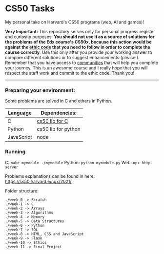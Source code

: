 # CS50 Tasks
My personal take on Harvard's CS50 programs (web, AI and games)!

**__Very Important__:** This repository serves only for personal progress register and curiosity purposes. **You should not use it as a source of solutions for the problems of the Edx course's CS50x, because this action would be against the [ethic code](https://cs50.harvard.edu/x/2021/honesty/) that you need to follow in order to complete the course correctly**. Use this only after you provide your working answer to compare different solutions or to suggest enhancements (please!). Remember that you have access to [communities](https://cs50.harvard.edu/x/2021/communities/) that will help you complete your journey. This is an awesome course and I really hope that you will respect the staff work and commit to the ethic code! Thank you!

<hr>

### Preparing your environment:

Some problems are solved in C and others in Python.

|   Language |  Dependencies:                       |
| ---------- | --------------------                 |
| C |  [cs50 lib for C](https://github.com/cs50/libcs50)  |
| Python |  cs50 lib for python  |
| JavaScript |  node  |


### Running

C: `make mymodule ./mymodule`
Python: `python mymodule.py`
Web: `npx http-server`

Problems explanations can be found in here: https://cs50.harvard.edu/x/2021/

Folder structure:

```
./week-0 -> Scratch
./week-1 -> C
./week-2 -> Arrays
./week-3 -> Algorithms
./week-4 -> Memory 
./week-5 -> Data Structures
./week-6 -> Python
./week-7 -> SQL
./week-8 -> HTML, CSS and JavaScript
./week-9 -> Flask
./week-10 -> Ethics
./week-11 -> Final Project
```
